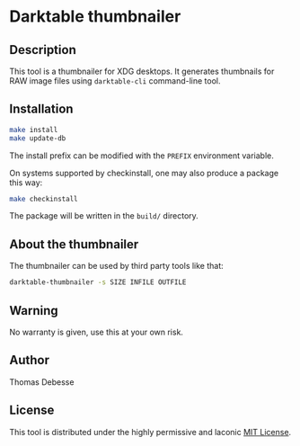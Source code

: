 # Darktable thumbnailer

## Description

This tool is a thumbnailer for XDG desktops. It generates thumbnails for RAW image files using `darktable-cli` command-line tool.


## Installation

```sh
make install
make update-db
```

The install prefix can be modified with the `PREFIX` environment variable.

On systems supported by checkinstall, one may also produce a package this way:

```sh
make checkinstall
```

The package will be written in the `build/` directory.


## About the thumbnailer

The thumbnailer can be used by third party tools like that:

```sh
darktable-thumbnailer -s SIZE INFILE OUTFILE
```


## Warning

No warranty is given, use this at your own risk.


## Author

Thomas Debesse <hidden mail='dev ad illwieckz.net'/>


## License

This tool is distributed under the highly permissive and laconic [MIT License](LICENSE.md).
